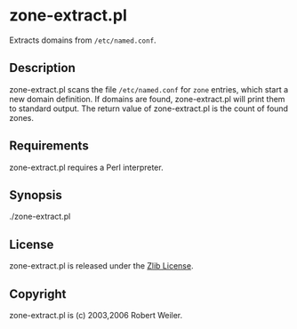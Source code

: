 # zone-extract.pl

Extracts domains from `/etc/named.conf`.

## Description

zone-extract.pl scans the file `/etc/named.conf` for `zone` entries, which start a new domain definition. If domains are found, zone-extract.pl will print them to standard output. The return value of zone-extract.pl is the count of found zones.

## Requirements

zone-extract.pl requires a Perl interpreter.

## Synopsis

./zone-extract.pl

## License

zone-extract.pl is released under the [Zlib License](http://opensource.org/licenses/Zlib).

## Copyright

zone-extract.pl is (c) 2003,2006 Robert Weiler.

